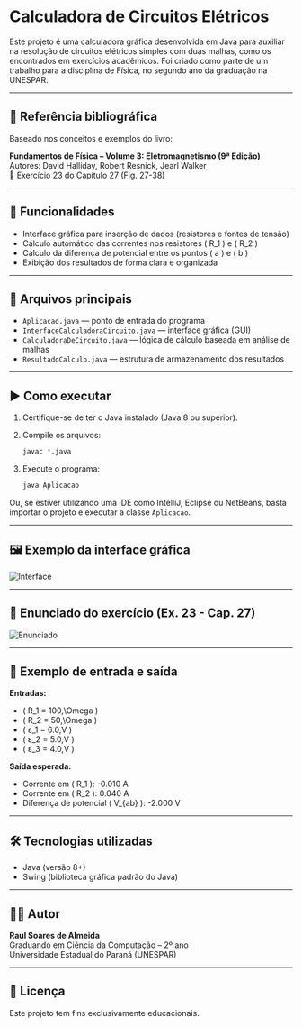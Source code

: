 # Calculadora de Circuitos Elétricos

Este projeto é uma calculadora gráfica desenvolvida em Java para auxiliar na resolução de circuitos elétricos simples com duas malhas, como os encontrados em exercícios acadêmicos. Foi criado como parte de um trabalho para a disciplina de Física, no segundo ano da graduação na UNESPAR.

---

## 📘 Referência bibliográfica

Baseado nos conceitos e exemplos do livro:

**Fundamentos de Física – Volume 3: Eletromagnetismo (9ª Edição)**  
Autores: David Halliday, Robert Resnick, Jearl Walker  
📖 Exercício 23 do Capítulo 27 (Fig. 27-38)

---

## 🧠 Funcionalidades

- Interface gráfica para inserção de dados (resistores e fontes de tensão)
- Cálculo automático das correntes nos resistores \( R_1 \) e \( R_2 \)
- Cálculo da diferença de potencial entre os pontos \( a \) e \( b \)
- Exibição dos resultados de forma clara e organizada

---

## 📂 Arquivos principais

- `Aplicacao.java` — ponto de entrada do programa  
- `InterfaceCalculadoraCircuito.java` — interface gráfica (GUI)  
- `CalculadoraDeCircuito.java` — lógica de cálculo baseada em análise de malhas  
- `ResultadoCalculo.java` — estrutura de armazenamento dos resultados  

---

## ▶️ Como executar

1. Certifique-se de ter o Java instalado (Java 8 ou superior).
2. Compile os arquivos:

   ```bash
   javac *.java
   ```

3. Execute o programa:

   ```bash
   java Aplicacao
   ```

Ou, se estiver utilizando uma IDE como IntelliJ, Eclipse ou NetBeans, basta importar o projeto e executar a classe `Aplicacao`.

---

## 🖼️ Exemplo da interface gráfica

![Interface](https://github.com/user-attachments/assets/da65eaa3-7f4a-41ed-935c-ef143e492c54)

---

## 📄 Enunciado do exercício (Ex. 23 - Cap. 27)

![Enunciado](https://github.com/user-attachments/assets/3748ac89-0bcc-4ffa-a092-817d47035956)

---

## 🔢 Exemplo de entrada e saída

**Entradas:**
- \( R_1 = 100\,\Omega \)
- \( R_2 = 50\,\Omega \)
- \( ε_1 = 6.0\,V \)
- \( ε_2 = 5.0\,V \)
- \( ε_3 = 4.0\,V \)

**Saída esperada:**
- Corrente em \( R_1 \): -0.010 A  
- Corrente em \( R_2 \): 0.040 A  
- Diferença de potencial \( V_{ab} \): -2.000 V

---

## 🛠️ Tecnologias utilizadas

- Java (versão 8+)
- Swing (biblioteca gráfica padrão do Java)

---

## 👨‍🎓 Autor

**Raul Soares de Almeida**  
Graduando em Ciência da Computação – 2º ano  
Universidade Estadual do Paraná (UNESPAR)

---

## 📄 Licença

Este projeto tem fins exclusivamente educacionais.
